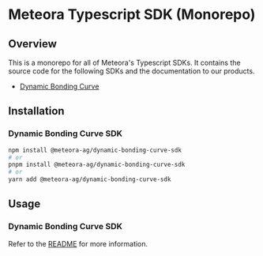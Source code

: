 # Meteora Typescript SDK (Monorepo)

## Overview

This is a monorepo for all of Meteora's Typescript SDKs. It contains the source code for the following SDKs and the documentation to our products.

- [Dynamic Bonding Curve](./packages/dynamic-bonding-curve/README.md)

## Installation

### Dynamic Bonding Curve SDK

```bash
npm install @meteora-ag/dynamic-bonding-curve-sdk
# or
pnpm install @meteora-ag/dynamic-bonding-curve-sdk
# or
yarn add @meteora-ag/dynamic-bonding-curve-sdk
```

## Usage

### Dynamic Bonding Curve SDK

Refer to the [README](./packages/dynamic-bonding-curve/README.md) for more information.
